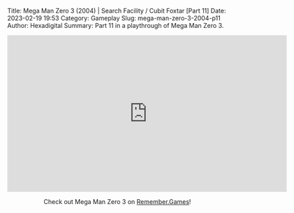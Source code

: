 Title: Mega Man Zero 3 (2004) | Search Facility / Cubit Foxtar [Part 11]
Date: 2023-02-19 19:53
Category: Gameplay
Slug: mega-man-zero-3-2004-p11
Author: Hexadigital
Summary: Part 11 in a playthrough of Mega Man Zero 3.

<center><iframe src="https://www.youtube.com/embed/EfZUx3Ie_g0?feature=oembed" allow="accelerometer; autoplay; encrypted-media; gyroscope; picture-in-picture" width="640" height="360" frameborder="0"></iframe>

Check out Mega Man Zero 3 on [Remember.Games](https://remember.games/game/4374/mega-man-zero-3/)!</center>


